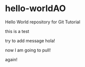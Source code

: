 # hello-worldAO
Hello World repository for Git Tutorial




this is a test


try to add message
hola!


now I am going to pull!


again!
